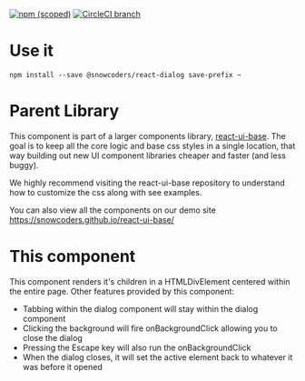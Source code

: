 [![npm (scoped)](https://img.shields.io/npm/v/@snowcoders/react-dialog.svg)](https://www.npmjs.com/package/@snowcoders/react-dialog) 
[![CircleCI branch](https://img.shields.io/circleci/project/github/snowcoders/react-dialog.svg)](https://circleci.com/gh/snowcoders/react-dialog)

# Use it
`npm install --save @snowcoders/react-dialog save-prefix ~` 

# Parent Library
This component is part of a larger components library, [react-ui-base](https://github.com/snowcoders/react-ui-base). The goal is to keep all the core logic and base css styles in a single location, that way building out new UI component libraries cheaper and faster (and less buggy). 

We highly recommend visiting the react-ui-base repository to understand how to customize the css along with see examples.

You can also view all the components on our demo site https://snowcoders.github.io/react-ui-base/

# This component
This component renders it's children in a HTMLDivElement centered within the entire page. Other features provided by this component:
 - Tabbing within the dialog component will stay within the dialog component
 - Clicking the background will fire onBackgroundClick allowing you to close the dialog
 - Pressing the Escape key will also run the onBackgroundClick
 - When the dialog closes, it will set the active element back to whatever it was before it opened